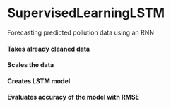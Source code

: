 # SupervisedLearningLSTM
Forecasting predicted pollution data using an RNN

#### Takes already cleaned data
#### Scales the data 
#### Creates LSTM model
#### Evaluates accuracy of the model with RMSE
